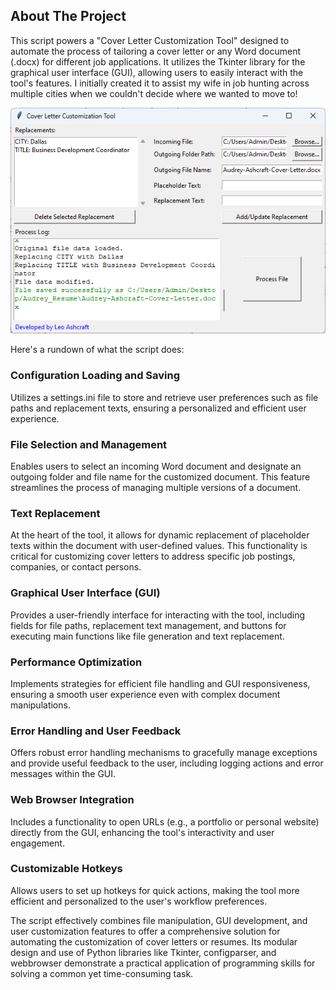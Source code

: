 
## About The Project

This script powers a "Cover Letter Customization Tool" designed to automate the process of tailoring a cover letter or any Word document (.docx) for different job applications. It utilizes the Tkinter library for the graphical user interface (GUI), allowing users to easily interact with the tool's features. I initially created it to assist my wife in job hunting across multiple cities when we couldn't decide where we wanted to move to!

[![TKInter GUI](https://github.com/leoashcraft/DOCX-Search-Replace-Python-Tool/blob/main/github-screenshots/docx-search-replace.png?raw=true)](https://github.com/leoashcraft/DOCX-Search-Replace-Python-Tool/blob/main/github-screenshots/docx-search-replace.png)

Here's a rundown of what the script does:

### Configuration Loading and Saving
Utilizes a settings.ini file to store and retrieve user preferences such as file paths and replacement texts, ensuring a personalized and efficient user experience.

### File Selection and Management
Enables users to select an incoming Word document and designate an outgoing folder and file name for the customized document. This feature streamlines the process of managing multiple versions of a document.

### Text Replacement
At the heart of the tool, it allows for dynamic replacement of placeholder texts within the document with user-defined values. This functionality is critical for customizing cover letters to address specific job postings, companies, or contact persons.

### Graphical User Interface (GUI)
Provides a user-friendly interface for interacting with the tool, including fields for file paths, replacement text management, and buttons for executing main functions like file generation and text replacement.

### Performance Optimization
Implements strategies for efficient file handling and GUI responsiveness, ensuring a smooth user experience even with complex document manipulations.

### Error Handling and User Feedback
Offers robust error handling mechanisms to gracefully manage exceptions and provide useful feedback to the user, including logging actions and error messages within the GUI.

### Web Browser Integration
Includes a functionality to open URLs (e.g., a portfolio or personal website) directly from the GUI, enhancing the tool's interactivity and user engagement.

### Customizable Hotkeys
Allows users to set up hotkeys for quick actions, making the tool more efficient and personalized to the user's workflow preferences.

The script effectively combines file manipulation, GUI development, and user customization features to offer a comprehensive solution for automating the customization of cover letters or resumes. Its modular design and use of Python libraries like Tkinter, configparser, and webbrowser demonstrate a practical application of programming skills for solving a common yet time-consuming task.
